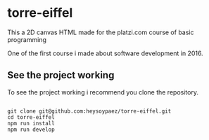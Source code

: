 # torre-eiffel

This a 2D canvas HTML made for the platzi.com course of basic programming

One of the first course i made about software development in 2016.

## See the project working

To see the project working i recommend you clone the repository.

```

git clone git@github.com:heysoypaez/torre-eiffel.git
cd torre-eiffel
npm run install 
npm run develop

```
